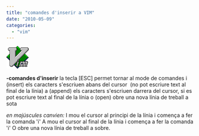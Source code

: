 ```yaml
---
title: "comandes d'inserir a VIM"
date: "2010-05-09"
categories: 
  - "vim"
---
```


![](images/Vimlogo.png "v")

**\-comandes d'inserir** la tecla \[ESC\] permet tornar al mode de comandes i (insert) els caracters s'escriuen abans del cursor  (no pot escriure text al final de la línia) a (append) els caracters s'escriuen darrera del cursor, si es pot escriure text al final de la línia o (open) obre una nova línia de treball a sota

_en majúscules canvien:_ I mou el cursor al principi de la línia i comença a fer la comanda 'i' A mou el cursor al final de la línia i comença a fer la comanda 'i' O obre una nova línia de treball a sobre.

